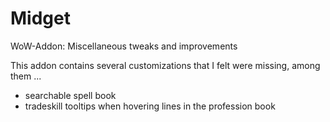 Midget
======

WoW-Addon: Miscellaneous tweaks and improvements

This addon contains several customizations that I felt were missing, among them ...

* searchable spell book
* tradeskill tooltips when hovering lines in the profession book
